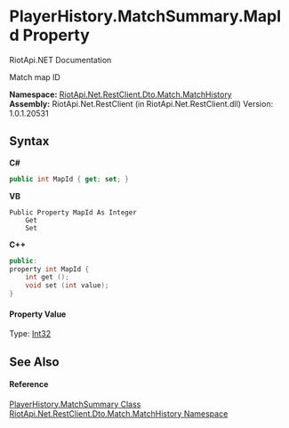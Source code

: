 # PlayerHistory.MatchSummary.MapId Property 
RiotApi.NET Documentation 

Match map ID

**Namespace:**&nbsp;<a href="c79636f5-9d79-3c46-e4a4-26f17b6e48df">RiotApi.Net.RestClient.Dto.Match.MatchHistory</a><br />**Assembly:**&nbsp;RiotApi.Net.RestClient (in RiotApi.Net.RestClient.dll) Version: 1.0.1.20531

## Syntax

**C#**<br />
``` C#
public int MapId { get; set; }
```

**VB**<br />
``` VB
Public Property MapId As Integer
	Get
	Set
```

**C++**<br />
``` C++
public:
property int MapId {
	int get ();
	void set (int value);
}
```


#### Property Value
Type: <a href="http://msdn2.microsoft.com/en-us/library/td2s409d" target="_blank">Int32</a>

## See Also


#### Reference
<a href="9d6443bd-4f3a-50c6-c20f-c0a4a5c63edb">PlayerHistory.MatchSummary Class</a><br /><a href="c79636f5-9d79-3c46-e4a4-26f17b6e48df">RiotApi.Net.RestClient.Dto.Match.MatchHistory Namespace</a><br />